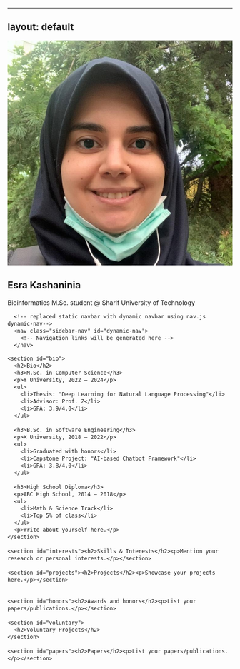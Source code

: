 <!-- to change this page, use this link:
https://chatgpt.com/share/6890cb27-2c98-8007-b481-202e8135ae4d -->

---
layout: default
---
<link rel="stylesheet" href="assets/css/style.css">

<div class="container">
  <div class="sidebar">
    <img src="avatar.jpeg" alt="Esra Kashaninia Photo" class="profile-pic">
    <div class="info">
      <h2>Esra Kashaninia</h2>
      <p> Bioinformatics M.Sc. student @ Sharif University of Technology </p>
      <div class="social-icons">
        <a href="mailto:esra.kashaninia@ce.sharif.edu" target="_blank" aria-label="Email">
          <i class="fa-solid fa-envelope"></i>
        </a>
        <a href="https://github.com/Esra-K/" target="_blank" aria-label="GitHub">
          <i class="fa-brands fa-github"></i>
        </a>
        <a href="https://www.linkedin.com/in/esra-kashaninia/" target="_blank" aria-label="LinkedIn">
          <i class="fa-brands fa-linkedin"></i>
        </a>
        <a href="Esra-K-CV.pdf" target="_blank" title="Download CV">
          <i class="fas fa-file-alt"></i>
        </a>
      </div>
    </div>
      <!-- <nav class="sidebar-nav">
        <a href="#bio">Bio</a>
        <a href="#education">Education</a>
        <a href="#projects">Projects</a>
        <a href="#papers">Papers</a>
        <a href="#interests">Interests</a>
      </nav> -->

      <!-- replaced static navbar with dynamic navbar using nav.js dynamic-nav-->
      <nav class="sidebar-nav" id="dynamic-nav">
        <!-- Navigation links will be generated here -->
      </nav>
  </div>

  <div class="main-content">
    <!-- <nav class="navbar">
      <a href="#bio">Bio</a>
      <a href="#education">Education</a>
      <a href="#projects">Projects</a>
      <a href="#papers">Papers</a>
      <a href="#interests">Interests</a>
    </nav> -->

  <!--     
    for the navbar to work, 
    Make sure each section:
    Has a unique id
    Has a child <h2> heading
     -->

    <section id="bio">
      <h2>Bio</h2>
      <h3>M.Sc. in Computer Science</h3>
      <p>Y University, 2022 – 2024</p>
      <ul>
        <li>Thesis: "Deep Learning for Natural Language Processing"</li>
        <li>Advisor: Prof. Z</li>
        <li>GPA: 3.9/4.0</li>
      </ul>

      <h3>B.Sc. in Software Engineering</h3>
      <p>X University, 2018 – 2022</p>
      <ul>
        <li>Graduated with honors</li>
        <li>Capstone Project: "AI-based Chatbot Framework"</li>
        <li>GPA: 3.8/4.0</li>
      </ul>

      <h3>High School Diploma</h3>
      <p>ABC High School, 2014 – 2018</p>
      <ul>
        <li>Math & Science Track</li>
        <li>Top 5% of class</li>
      </ul>
      <p>Write about yourself here.</p>
    </section>
    
    <section id="interests"><h2>Skills & Interests</h2><p>Mention your research or personal interests.</p></section>

    <section id="projects"><h2>Projects</h2><p>Showcase your projects here.</p></section>


    <section id="honors"><h2>Awards and honors</h2><p>List your papers/publications.</p></section>

    <section id="voluntary">
      <h2>Voluntary Projects</h2>
    </section>

    <section id="papers"><h2>Papers</h2><p>List your papers/publications.</p></section>

  
    
  </div>
</div>

